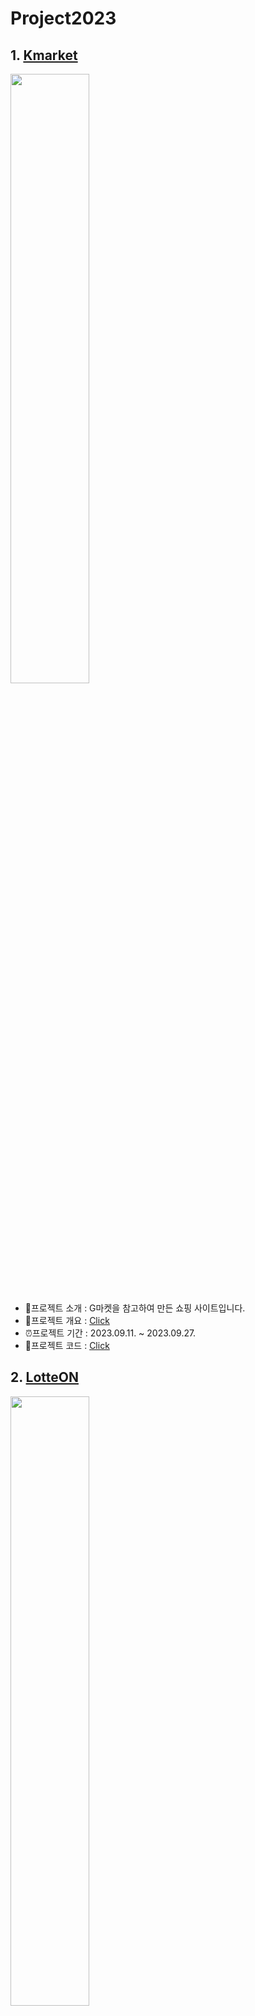 # Project2023
 ## 1. [Kmarket](https://github.com/TWGearlgrey/Project2023/tree/main/Kmarket)
 <img src="https://github.com/TWGearlgrey/Project2023/assets/136422034/6736b1fd-c20c-472d-92ec-2a47aa5b8f07" width="50%"/> <br/>
  - 👀프로젝트 소개 : G마켓을 참고하여 만든 쇼핑 사이트입니다.
  - 📝프로젝트 개요 : [Click](https://github.com/TWGearlgrey/Project2023/blob/main/Kmarket/README.md)
  - ⏰프로젝트 기간 : 2023.09.11. ~ 2023.09.27.
  - 💾프로젝트 코드 : [Click](https://github.com/TWGearlgrey/Project2023/tree/main/Kmarket/src/main/java/kr/co/kmarket)

 ## 2. [LotteON](https://github.com/TWGearlgrey/Project2023/tree/main/LotteON)
<img src="https://github.com/TWGearlgrey/Project2023/assets/136422034/a7f576c6-845a-4d35-b497-48270ef1a09e" width="50%"/> <br/>
  - 👀프로젝트 소개 : LotteON을 참고하여 만든 쇼핑 사이트입니다.
  - 📝프로젝트 개요 : [Click](https://github.com/TWGearlgrey/Project2023/blob/main/LotteON/README.md)
  - ⏰프로젝트 기간 : 2023.09.26. ~ 2023.10.30.
  - 💾프로젝트 코드 : [Click](https://github.com/TWGearlgrey/Project2023/tree/main/LotteON/src/main/java/co/kr/lotteon)

 ## 3. [HelloWorld]()
<img src="https://github.com/TWGearlgrey/Project2023/assets/136422034/4ad14516-d3dc-4b3d-9a7e-4cacddce1649" width="50%"/> <br/>
  - 👀프로젝트 소개 : 개발자를 위한 플랫폼 HelloWorld 프로젝트입니다.
  - 📝프로젝트 개요 : 
  - ⏰프로젝트 기간 : 2023.10.31. ~ 2023.12.08.
  - 💾프로젝트 코드 : 
